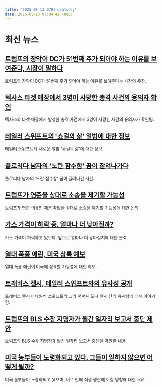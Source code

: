 ```yaml
---
title: "2025 08 13 0704 usatoday"
date: 2025-08-13 07:04:42 +0900
---
```


# 최신 뉴스

## [트럼프의 장악이 DC가 51번째 주가 되어야 하는 이유를 보여준다, 시장이 말하다](https://www.usatoday.com/story/news/nation/2025/08/12/mayor-wants-dc-51st-state-after-trump-takeover/85630538007/)
 트럼프의 장악이 DC가 51번째 주가 되어야 하는 이유를 보여준다는 시장의 주장.
## [텍사스 타겟 매장에서 3명이 사망한 총격 사건의 용의자 확인](https://www.usatoday.com/story/news/crime/2025/08/12/suspect-shooting-target-austin-texas/85622362007/)
 텍사스의 타겟 매장에서 발생한 총격 사건에서 3명이 사망한 사건의 용의자가 확인됨.
## [테일러 스위프트의 '쇼걸의 삶' 앨범에 대한 정보](https://www.usatoday.com/story/entertainment/music/2025/08/12/taylor-swift-new-album-the-life-of-a-showgirl-details/85624949007/)
 테일러 스위프트의 새로운 앨범 '쇼걸의 삶'에 대한 정보.
## [플로리다 남자의 '노란 잠수함' 꿈이 잘려나가다](https://www.usatoday.com/story/news/nation/2025/08/12/florida-mans-yellow-submarine-dream-chopped-up/85617147007/)
 플로리다 남자의 '노란 잠수함' 꿈이 잘려나간 사건.
## [트럼프가 연준을 상대로 소송을 제기할 가능성](https://www.usatoday.com/story/news/politics/2025/08/12/donald-trump-jerome-powell-federal-reserve-lawsuit-chair/85628552007/)
 트럼프가 연준 의장인 제롬 파월을 상대로 소송을 제기할 가능성에 대한 논의.
## [가스 가격이 하락 중. 얼마나 더 낮아질까?](https://www.usatoday.com/story/money/2025/08/12/why-gas-prices-down-steady-inflation/85627851007/)
 가스 가격이 하락하고 있으며, 앞으로 얼마나 더 낮아질지에 대한 분석.
## [열대 폭풍 에린, 미국 상륙 예보](https://www.usatoday.com/story/news/weather/2025/08/12/tropical-storm-erin-forecast-us-landfall/85623895007/)
 열대 폭풍 에린이 미국에 상륙할 가능성에 대한 예보.
## [트래비스 켈시, 테일러 스위프트와의 유사성 공개](https://www.usatoday.com/story/entertainment/music/2025/08/12/travis-kelce-taylor-swift-donna-kelce-similarities/85624541007/)
 트래비스 켈시가 테일러 스위프트와 그의 어머니 도나 켈시 간의 유사성에 대해 이야기함.
## [트럼프의 BLS 수장 지명자가 월간 일자리 보고서 중단 제안](https://www.usatoday.com/story/news/politics/2025/08/12/trumps-bls-nominee-suggests-suspending-jobs-reports/85627644007/)
 트럼프의 BLS 수장 지명자가 월간 일자리 보고서 중단을 제안한 내용.
## [미국 농부들이 노령화되고 있다. 그들이 일하지 않으면 어떻게 될까?](https://www.usatoday.com/story/news/nation/2025/08/12/farmers-aging-rapidly-is-food-at-risk/85577304007/)
 미국 농부들이 노령화되고 있으며, 이로 인해 식량 생산에 미칠 영향에 대한 우려.